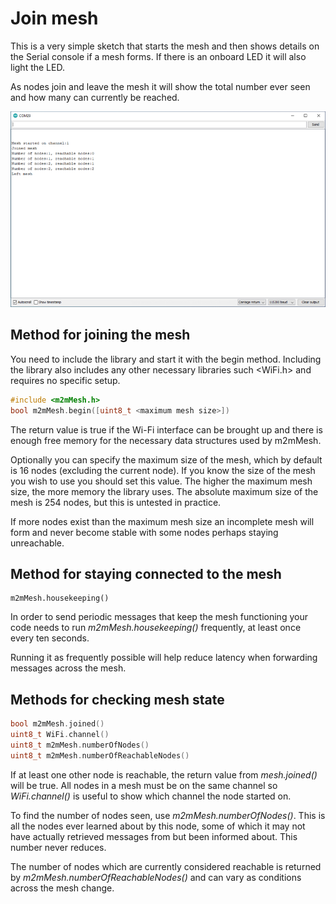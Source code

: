 # Join mesh

This is a very simple sketch that starts the mesh and then shows details on the Serial console if a mesh forms. If there is an onboard LED it will also light the LED.

As nodes join and leave the mesh it will show the total number ever seen and how many can currently be reached.

![](output.png)

## Method for joining the mesh

You need to include the library and start it with the begin method. Including the library also includes any other necessary libraries such <WiFi.h> and requires no specific setup.

```c++
#include <m2mMesh.h>
bool m2mMesh.begin([uint8_t <maximum mesh size>])
```

The return value is true if the Wi-Fi interface can be brought up and there is enough free memory for the necessary data structures used by m2mMesh.

Optionally you can specify the maximum size of the mesh, which by default is 16 nodes (excluding the current node). If you know the size of the mesh you wish to use you should set this value. The higher the maximum mesh size, the more memory the library uses. The absolute maximum size of the mesh is 254 nodes, but this is untested in practice.

If more nodes exist than the maximum mesh size an incomplete mesh will form and never become stable with some nodes perhaps staying unreachable.

## Method for staying connected to the mesh

```
m2mMesh.housekeeping()
```

In order to send periodic messages that keep the mesh functioning your code needs to run *m2mMesh.housekeeping()* frequently, at least once every ten seconds.

Running it as frequently possible will help reduce latency when forwarding messages across the mesh.

## Methods for checking mesh state

```c++
bool m2mMesh.joined()
uint8_t WiFi.channel()
uint8_t m2mMesh.numberOfNodes()
uint8_t m2mMesh.numberOfReachableNodes()
```

If at least one other node is reachable, the return value from *mesh.joined()* will be true. All nodes in a mesh must be on the same channel so *WiFi.channel()* is useful to show which channel the node started on.

To find the number of nodes seen, use *m2mMesh.numberOfNodes()*. This is all the nodes ever learned about by this node, some of which it may not have actually retrieved messages from but been informed about. This number never reduces.

The number of nodes which are currently considered reachable is returned by *m2mMesh.numberOfReachableNodes()* and can vary as conditions across the mesh change.